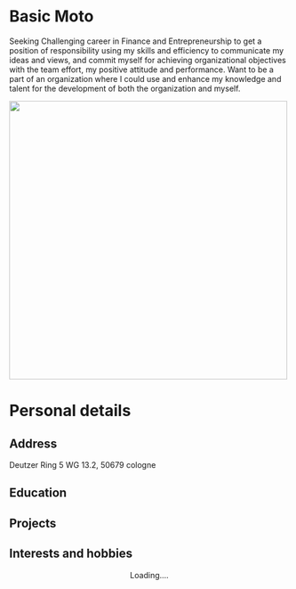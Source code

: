 # Basic Moto
Seeking Challenging career in Finance and Entrepreneurship to get a position of responsibility using my skills and efficiency to communicate my ideas and views, and commit myself for achieving organizational objectives with the team effort, my positive attitude and performance. Want to be a part of an organization where I could use and enhance my knowledge and talent for the development of both the organization and myself.

<img   src="C:\Users\Faiiz\Desktop\2022-ss-DNE\2022-ss_DNE_AM\ansarmukhtar.github.io\ansarmukhtar.github.io\Ansar.jpg" width="500">

# Personal details
## Address 
Deutzer Ring 5 WG 13.2, 50679 cologne
## Education
## Projects 
## Interests and hobbies
<center>Loading....</center>
